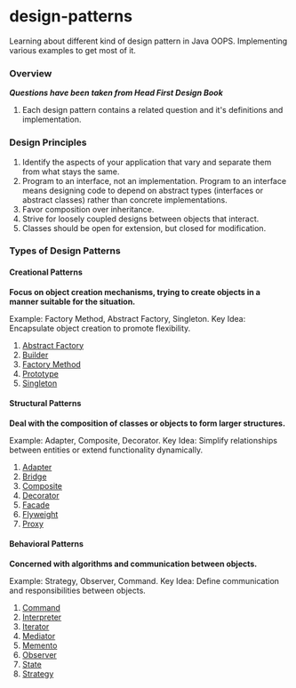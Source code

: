 # design-patterns

Learning about different kind of design pattern in Java OOPS. Implementing various examples to get most of it.

### Overview
***Questions have been taken from Head First Design Book***

1. Each design pattern contains a related question and it's definitions and implementation. 

### Design Principles
1. Identify the aspects of your application that vary and separate them from what stays the same. 
2. Program to an interface, not an implementation. 
        Program to an interface means designing code to depend on abstract types (interfaces or abstract classes) rather than concrete implementations.
3. Favor composition over inheritance.
4. Strive for loosely coupled designs between objects that interact.
5. Classes should be open for extension, but closed for modification.

### Types of Design Patterns
#### Creational Patterns
**Focus on object creation mechanisms, trying to create objects in a manner suitable for the situation.**

Example: Factory Method, Abstract Factory, Singleton.
Key Idea: Encapsulate object creation to promote flexibility.

1. [Abstract Factory](./factory/abstractfactory/)
2. [Builder](./builder)
3. [Factory Method](./factory/)
4. [Prototype](./prototype)
5. [Singleton](./singleton/)

#### Structural Patterns
**Deal with the composition of classes or objects to form larger structures.**

Example: Adapter, Composite, Decorator.
Key Idea: Simplify relationships between entities or extend functionality dynamically.

1. [Adapter](./adapter)
2. [Bridge](./bridge)
3. [Composite](./composite)
4. [Decorator](./decorator/)
5. [Facade](./facade)
6. [Flyweight](./flyweight)
7. [Proxy](./proxy)

#### Behavioral Patterns
**Concerned with algorithms and communication between objects.**

Example: Strategy, Observer, Command.
Key Idea: Define communication and responsibilities between objects.

1. [Command](./command)
2. [Interpreter](./interpreter)
3. [Iterator](./iterator)
4. [Mediator](./mediator)
5. [Memento](./memento)
6. [Observer](./observer/)
7. [State](./state)
8. [Strategy](./strategy/)